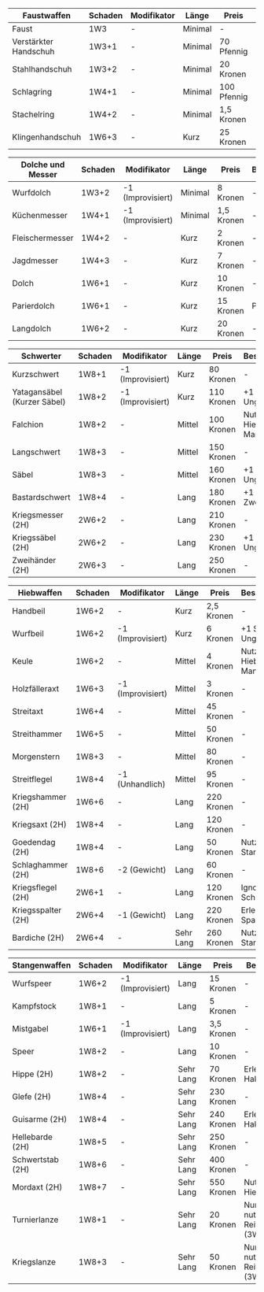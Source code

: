 | Faustwaffen	 | Schaden | Modifikator | Länge | Preis | Besonderheit | 
|----------|----------|----------|----------|----------|----------|
| Faust | 1W3 | - | Minimal | -	 |-	 |
| Verstärkter Handschuh | 1W3+1 | - | Minimal | 70 Pfennig |-	 |
| Stahlhandschuh | 1W3+2 | - | Minimal | 20 Kronen	 |-	 |
| Schlagring | 1W4+1 | - | Minimal | 100 Pfennig |-	 |
| Stachelring | 1W4+2 | - | Minimal | 1,5 Kronen	 |-	 |
| Klingenhandschuh | 1W6+3 | - | Kurz | 25 Kronen |-	 |

| Dolche und Messer	 | Schaden | Modifikator | Länge | Preis | Besonderheit | 
|----------|----------|----------|----------|----------|----------|
| Wurfdolch | 1W3+2 | -1 (Improvisiert)	 | Minimal | 8 Kronen	 |-	 |
| Küchenmesser | 1W4+1 | -1 (Improvisiert)	 | Minimal | 1,5 Kronen |-	 |
| Fleischermesser | 1W4+2 | - | Kurz | 2 Kronen		 |-	 |
| Jagdmesser | 1W4+3 | - | Kurz | 7 Kronen |-	 |
| Dolch | 1W6+1 | - | Kurz | 10 Kronen	 |-	 |
| Parierdolch | 1W6+1 | - | Kurz | 15 Kronen | Paradewaffe	 |
| Langdolch | 1W6+2 | - | Kurz | 20 Kronen |-	 |

| Schwerter	 | Schaden | Modifikator | Länge | Preis | Besonderheit | 
|----------|----------|----------|----------|----------|----------|
| Kurzschwert | 1W8+1	 | -1 (Improvisiert)	 | Kurz | 80 Kronen		 |-	 |
| Yatagansäbel (Kurzer Säbel) | 1W8+2	 | -1 (Improvisiert)	 | Kurz | 110 Kronen | +1 SP gegen Ungepanzert |
| Falchion | 1W8+2 | - | Mittel | 100 Kronen		 |Nutzbar für Hiebwaffen-Manöver	 |
| Langschwert | 1W8+3 | - | Mittel | 150 Kronen |-	 |
| Säbel | 1W8+3 | - | Mittel | 160 Kronen		 |+1 SP gegen Ungepanzert	 |
| Bastardschwert | 1W8+4 | - | Lang | 180 Kronen	 | +1 SP wenn Zweihändig	 |
| Kriegsmesser (2H)	 | 2W6+2 | - | Lang | 210 Kronen |-	 |
| Kriegssäbel (2H)	 | 2W6+2 | - | Lang | 230 Kronen		 |+1 SP gegen Ungepanzert	 |
| Zweihänder (2H) | 2W6+3 | - | Lang | 250 Kronen	 | - |

| Hiebwaffen	 | Schaden | Modifikator | Länge | Preis | Besonderheit | 
|----------|----------|----------|----------|----------|----------|
| Handbeil | 1W6+2	 | -	 | Kurz | 2,5 Kronen		 |-	 |
| Wurfbeil | 1W6+2	 | -1 (Improvisiert)	 | Kurz | 6 Kronen	 | +1 SP gegen Ungepanzert |
| Keule | 1W6+2 | - | Mittel | 4 Kronen		 |Nutzbar für Hiebwaffen-Manöver	 |
| Holzfälleraxt | 1W6+3 | -1 (Improvisiert) | Mittel | 3 Kronen |-	 |
| Streitaxt | 1W6+4 | - | Mittel | 45 Kronen		 | -	 |
| Streithammer | 1W6+5 | - | Mittel | 50 Kronen	 | -	 |
| Morgenstern	 | 1W8+3 | - | Mittel | 80 Kronen |-	 |
| Streitflegel	 | 1W8+4 | -1 (Unhandlich) | Mittel | 95 Kronen		 | -	 |
| Kriegshammer (2H) | 1W6+6 | - | Lang | 220 Kronen	 | - |
| Kriegsaxt (2H) | 1W8+4 | - | Lang | 120 Kronen	 | -	 |
| Goedendag (2H)	 | 1W8+4 | - | Lang | 50 Kronen | Nutzbar als Stangenwaffe	 |
| Schlaghammer (2H)	 | 1W8+6 | -2 (Gewicht) | Lang | 60 Kronen		 | -	 |
| Kriegsflegel (2H) | 2W6+1 | - | Lang | 120 Kronen	 | Ignoriert Schilde |
| Kriegsspalter (2H) | 2W6+4 | -1 (Gewicht) | Lang | 220 Kronen	 | Erleichtert Spalten |
| Bardiche (2H) | 2W6+4 | - | Sehr Lang | 260 Kronen	 | Nutzbar als Stangenwaffe |

| Stangenwaffen	 | Schaden | Modifikator | Länge | Preis | Besonderheit | 
|----------|----------|----------|----------|----------|----------|
| Wurfspeer | 1W6+2	 | -1 (Improvisiert)	 | Lang | 15 Kronen |-	 |
| Kampfstock | 1W8+1		 | -	 | Lang | 5 Kronen	| - |
| Mistgabel | 1W6+1 | -1 (Improvisiert) | Lang | 3,5 Kronen		 | -	 |
| Speer | 1W8+2 | - | Lang | 10 Kronen |-	 |
| Hippe (2H) | 1W8+2| - | Sehr Lang | 70 Kronen 	| Erleichtert Hakenmanöver	 |
| Glefe (2H) | 1W8+4 | - | Sehr Lang | 230 Kronen	 | -	 |
| Guisarme (2H)	 | 1W8+4 | - | Sehr Lang | 240 Kronen | Erleichtert Hakenmanöver	 |
| Hellebarde (2H)		 | 1W8+5 | - | Sehr Lang | 250 Kronen	| -	 |
| Schwertstab (2H) | 1W8+6 | - | Sehr Lang | 400 Kronen	 | - |
| Mordaxt (2H) | 1W8+7 | - | Sehr Lang | 550 Kronen	| Nutzbar als Hiebwaffe	 |
| Turnierlanze	 | 1W8+1 | - | Sehr Lang | 20 Kronen | Nur zu Pferd nutzbar / Reiterangriff (3W8+1)	 |
| Kriegslanze	 | 1W8+3 | - | Sehr Lang | 50 Kronen | Nur zu Pferd nutzbar / Reiterangriff (3W8+3)	 |
